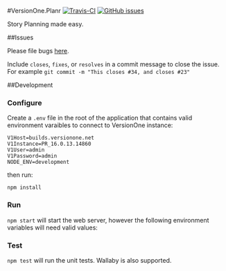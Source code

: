 #VersionOne.Planr [![Travis-CI][ci-badge]][ci] [![GitHub issues][issues-badge]][issues]

Story Planning made easy.

##Issues 

Please file bugs [here][issues].

Include `closes`, `fixes`, or `resolves` in a commit message to close the issue.  
For example `git commit -m "This closes #34, and closes #23"`

##Development

### Configure
Create a `.env` file in the root of the application that contains valid environment varaibles to connect to VersionOne instance:

```
V1Host=builds.versionone.net
V1Instance=PR_16.0.13.14860
V1User=admin
V1Password=admin
NODE_ENV=development
```

then run:

```npm install```

### Run

`npm start` will start the web server, however the following environment variables will need valid values:

### Test

`npm test` will run the unit tests. Wallaby is also supported.


[ci]: https://travis-ci.org/walkerrandolphsmith/VersionOne.Planr
[ci-badge]: https://img.shields.io/travis/walkerrandolphsmith/VersionOne.Planr.svg

[issues]: https://github.com/walkerrandolphsmith/VersionOne.Planr/issues
[issues-badge]: https://img.shields.io/github/issues/walkerrandolphsmith/VersionOne.Planr.svg
